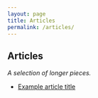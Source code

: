 ```yaml
---
layout: page
title: Articles
permalink: /articles/
---
```


## Articles
_A selection of longer pieces._

- [Example article title](./example-article.md)


